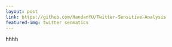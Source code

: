 ```yaml
---
layout: post
link: https://github.com/HandanYU/Twitter-Sensitive-Analysis
featured-img: twitter senmatics
---
```



hhhh
